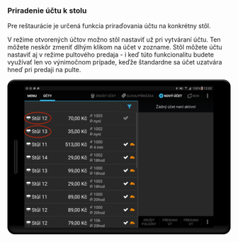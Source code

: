 ### Priradenie účtu k stolu

Pre reštaurácie je určená funkcia priraďovania účtu na konkrétny stôl.

V režime otvorených účtov možno stôl nastaviť už pri vytváraní účtu. Ten môžete neskôr zmeniť dlhým klikom na účet v zozname. Stôl môžete účtu nastaviť aj v režime pultového predaja - i keď túto funkcionalitu budete využívať len vo výnimočnom prípade, keďže štandardne sa účet uzatvára hneď pri predaji na pulte.

![](/assets/list.png)

